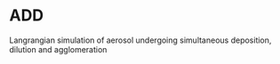 ADD
===

Langrangian simulation of aerosol undergoing simultaneous deposition, dilution and agglomeration
